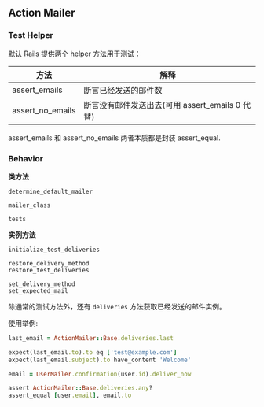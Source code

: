 ## Action Mailer

### Test Helper

默认 Rails 提供两个 helper 方法用于测试：

|方法|解释|
|--|--|
|assert_emails | 断言已经发送的邮件数|
|assert_no_emails | 断言没有邮件发送出去(可用 assert_emails 0 代替)|

assert_emails 和 assert_no_emails 两者本质都是封装 assert_equal.

### Behavior

**类方法**

```
determine_default_mailer

mailer_class

tests
```

**~~实例方法~~**

```
initialize_test_deliveries

restore_delivery_method
restore_test_deliveries

set_delivery_method
set_expected_mail
```

除通常的测试方法外，还有 `deliveries` 方法获取已经发送的邮件实例。

使用举例:

```ruby
last_email = ActionMailer::Base.deliveries.last

expect(last_email.to).to eq ['test@example.com']
expect(last_email.subject).to have_content 'Welcome'

email = UserMailer.confirmation(user.id).deliver_now

assert ActionMailer::Base.deliveries.any?
assert_equal [user.email], email.to
```
